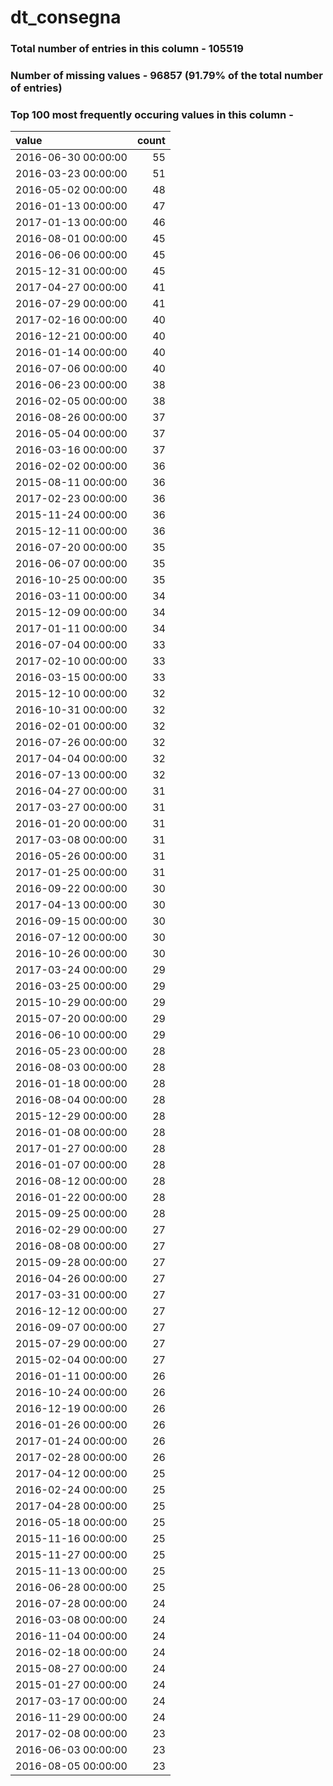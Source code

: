 
# dt_consegna

### Total number of entries in this column - 105519

### Number of missing values - 96857 (91.79% of the total number of entries)

### Top 100 most frequently occuring values in this column -

| value               |   count |
|:--------------------|--------:|
| 2016-06-30 00:00:00 |      55 |
| 2016-03-23 00:00:00 |      51 |
| 2016-05-02 00:00:00 |      48 |
| 2016-01-13 00:00:00 |      47 |
| 2017-01-13 00:00:00 |      46 |
| 2016-08-01 00:00:00 |      45 |
| 2016-06-06 00:00:00 |      45 |
| 2015-12-31 00:00:00 |      45 |
| 2017-04-27 00:00:00 |      41 |
| 2016-07-29 00:00:00 |      41 |
| 2017-02-16 00:00:00 |      40 |
| 2016-12-21 00:00:00 |      40 |
| 2016-01-14 00:00:00 |      40 |
| 2016-07-06 00:00:00 |      40 |
| 2016-06-23 00:00:00 |      38 |
| 2016-02-05 00:00:00 |      38 |
| 2016-08-26 00:00:00 |      37 |
| 2016-05-04 00:00:00 |      37 |
| 2016-03-16 00:00:00 |      37 |
| 2016-02-02 00:00:00 |      36 |
| 2015-08-11 00:00:00 |      36 |
| 2017-02-23 00:00:00 |      36 |
| 2015-11-24 00:00:00 |      36 |
| 2015-12-11 00:00:00 |      36 |
| 2016-07-20 00:00:00 |      35 |
| 2016-06-07 00:00:00 |      35 |
| 2016-10-25 00:00:00 |      35 |
| 2016-03-11 00:00:00 |      34 |
| 2015-12-09 00:00:00 |      34 |
| 2017-01-11 00:00:00 |      34 |
| 2016-07-04 00:00:00 |      33 |
| 2017-02-10 00:00:00 |      33 |
| 2016-03-15 00:00:00 |      33 |
| 2015-12-10 00:00:00 |      32 |
| 2016-10-31 00:00:00 |      32 |
| 2016-02-01 00:00:00 |      32 |
| 2016-07-26 00:00:00 |      32 |
| 2017-04-04 00:00:00 |      32 |
| 2016-07-13 00:00:00 |      32 |
| 2016-04-27 00:00:00 |      31 |
| 2017-03-27 00:00:00 |      31 |
| 2016-01-20 00:00:00 |      31 |
| 2017-03-08 00:00:00 |      31 |
| 2016-05-26 00:00:00 |      31 |
| 2017-01-25 00:00:00 |      31 |
| 2016-09-22 00:00:00 |      30 |
| 2017-04-13 00:00:00 |      30 |
| 2016-09-15 00:00:00 |      30 |
| 2016-07-12 00:00:00 |      30 |
| 2016-10-26 00:00:00 |      30 |
| 2017-03-24 00:00:00 |      29 |
| 2016-03-25 00:00:00 |      29 |
| 2015-10-29 00:00:00 |      29 |
| 2015-07-20 00:00:00 |      29 |
| 2016-06-10 00:00:00 |      29 |
| 2016-05-23 00:00:00 |      28 |
| 2016-08-03 00:00:00 |      28 |
| 2016-01-18 00:00:00 |      28 |
| 2016-08-04 00:00:00 |      28 |
| 2015-12-29 00:00:00 |      28 |
| 2016-01-08 00:00:00 |      28 |
| 2017-01-27 00:00:00 |      28 |
| 2016-01-07 00:00:00 |      28 |
| 2016-08-12 00:00:00 |      28 |
| 2016-01-22 00:00:00 |      28 |
| 2015-09-25 00:00:00 |      28 |
| 2016-02-29 00:00:00 |      27 |
| 2016-08-08 00:00:00 |      27 |
| 2015-09-28 00:00:00 |      27 |
| 2016-04-26 00:00:00 |      27 |
| 2017-03-31 00:00:00 |      27 |
| 2016-12-12 00:00:00 |      27 |
| 2016-09-07 00:00:00 |      27 |
| 2015-07-29 00:00:00 |      27 |
| 2015-02-04 00:00:00 |      27 |
| 2016-01-11 00:00:00 |      26 |
| 2016-10-24 00:00:00 |      26 |
| 2016-12-19 00:00:00 |      26 |
| 2016-01-26 00:00:00 |      26 |
| 2017-01-24 00:00:00 |      26 |
| 2017-02-28 00:00:00 |      26 |
| 2017-04-12 00:00:00 |      25 |
| 2016-02-24 00:00:00 |      25 |
| 2017-04-28 00:00:00 |      25 |
| 2016-05-18 00:00:00 |      25 |
| 2015-11-16 00:00:00 |      25 |
| 2015-11-27 00:00:00 |      25 |
| 2015-11-13 00:00:00 |      25 |
| 2016-06-28 00:00:00 |      25 |
| 2016-07-28 00:00:00 |      24 |
| 2016-03-08 00:00:00 |      24 |
| 2016-11-04 00:00:00 |      24 |
| 2016-02-18 00:00:00 |      24 |
| 2015-08-27 00:00:00 |      24 |
| 2015-01-27 00:00:00 |      24 |
| 2017-03-17 00:00:00 |      24 |
| 2016-11-29 00:00:00 |      24 |
| 2017-02-08 00:00:00 |      23 |
| 2016-06-03 00:00:00 |      23 |
| 2016-08-05 00:00:00 |      23 |
